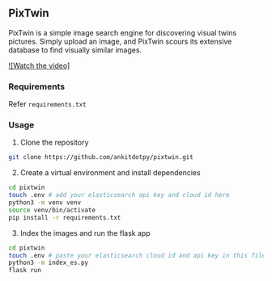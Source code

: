 PixTwin
---
PixTwin is a simple image search engine for discovering visual twins pictures. Simply upload an image, and PixTwin scours its extensive database to find visually similar images.

[![Watch the video]]([https://youtu.be/nTQUwghvy5Q](https://www.youtube.com/watch?v=k20J3KcZYeU))

### Requirements
Refer `requirements.txt`

### Usage
1. Clone the repository
```sh
git clone https://github.com/ankitdotpy/pixtwin.git
```
2. Create a virtual environment and install dependencies
```sh
cd pixtwin
touch .env # add your elasticsearch api key and cloud id here
python3 -m venv venv
source venv/bin/activate
pip install -r requirements.txt
```
3. Index the images and run the flask app
```sh
cd pixtwin
touch .env # paste your elasticsearch cloud id and api key in this file
python3 -m index_es.py
flask run
```
